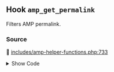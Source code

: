 ## Hook `amp_get_permalink`


Filters AMP permalink.

### Source

:link: [includes/amp-helper-functions.php:733](../../includes/amp-helper-functions.php#L733)

<details>
<summary>Show Code</summary>

```php
return apply_filters( 'amp_get_permalink', $amp_url, $post_id );
```

</details>
